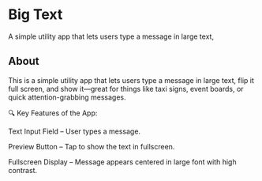 # Big Text

A simple utility app that lets users type a message in large text,

## About

This is a simple utility app that lets users type a message in large text, flip it full screen, and show it—great for things like taxi signs, event boards, or quick attention-grabbing messages.

🔍 Key Features of the App:

Text Input Field – User types a message.

Preview Button – Tap to show the text in fullscreen.

Fullscreen Display – Message appears centered in large font with high contrast.

